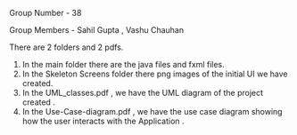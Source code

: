 Group Number - 38 

Group Members - Sahil Gupta  , Vashu Chauhan

There are 2 folders and 2 pdfs.

1) In the main folder there are the java files and fxml files.
2) In the Skeleton Screens folder there png images of the initial UI we have created. 
3) In the UML_classes.pdf , we have the UML diagram of the project created . 
4) In the Use-Case-diagram.pdf , we have the use case diagram showing how the user interacts with the Application .